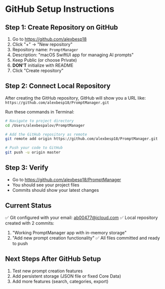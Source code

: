 # GitHub Setup Instructions

## Step 1: Create Repository on GitHub
1. Go to https://github.com/alexbesp18
2. Click "+" → "New repository"
3. Repository name: `PromptManager`
4. Description: "macOS SwiftUI app for managing AI prompts"
5. Keep Public (or choose Private)
6. **DON'T** initialize with README
7. Click "Create repository"

## Step 2: Connect Local Repository
After creating the GitHub repository, GitHub will show you a URL like:
`https://github.com/alexbesp18/PromptManager.git`

Run these commands in Terminal:

```bash
# Navigate to project directory
cd /Users/alexbespalov/PromptManager

# Add the GitHub repository as remote
git remote add origin https://github.com/alexbesp18/PromptManager.git

# Push your code to GitHub
git push -u origin master
```

## Step 3: Verify
- Go to https://github.com/alexbesp18/PromptManager
- You should see your project files
- Commits should show your latest changes

## Current Status
✅ Git configured with your email: ab00477@icloud.com
✅ Local repository created with 2 commits:
  1. "Working PromptManager app with in-memory storage"
  2. "Add new prompt creation functionality"
✅ All files committed and ready to push

## Next Steps After GitHub Setup
1. Test new prompt creation features
2. Add persistent storage (JSON file or fixed Core Data)
3. Add more features (search, categories, export)
